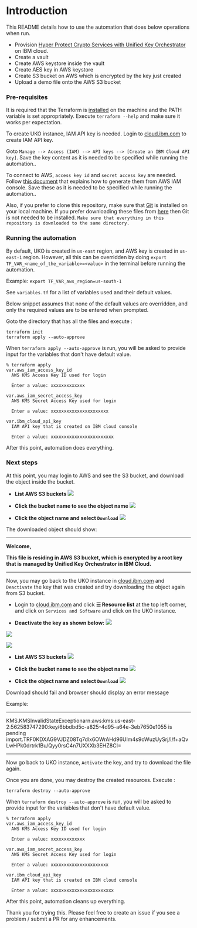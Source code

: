 # Introduction

This README details how to use the automation that does below operations when run.
- Provision [Hyper Protect Crypto Services with Unified Key Orchestrator](https://cloud.ibm.com/docs/hs-crypto?topic=hs-crypto-uko-overview) on IBM cloud.
- Create a vault
- Create AWS keystore inside the vault
- Create AES key in AWS keystore
- Create S3 bucket on AWS which is encrypted by the key just created
- Upload a demo file onto the AWS S3 bucket

### Pre-requisites
It is required that the Terraform is [installed](https://learn.hashicorp.com/tutorials/terraform/install-cli) on the machine and the PATH variable is set appropriately. Execute `terraform --help` and make sure it works per expectation.

To create UKO instance,  IAM API key is needed. Login to [cloud.ibm.com](https://cloud.ibm.com) to create IAM API key. 

Goto `Manage --> Access (IAM) --> API keys --> [Create an IBM Cloud API key]`. Save the key content as it is needed to be specified while running the automation..

To connect to AWS, `access key id` and `secret access key` are needed. Follow [this document](https://docs.aws.amazon.com/IAM/latest/UserGuide/id_credentials_access-keys.html) that explains how to generate them from AWS IAM console. Save these as it is needed to be specified while running the automation..

Also, if you prefer to clone this repository, make sure that [Git](https://git-scm.com/book/en/v2/Getting-Started-Installing-Git) is installed on your local machine. 
If you prefer downloading these files from [here](https://github.com/ibm-hyper-protect/hpcs-automation-samples/tree/main/uko/aws_keystore) then Git is not needed to be installed. `Make sure that everything in this repository is downloaded to the same directory.`

### Running the automation

By default, UKO is created in `us-east` region, and AWS key is created in `us-east-1` region. However, all this can be overridden by doing `export TF_VAR_<name_of_the_variable>=<value>` in the terminal before running the automation.

Example: `export TF_VAR_aws_region=us-south-1`

See `variables.tf` for a list of variables used and their default values. 

Below snippet assumes that none of the default values are overridden, and only the required values are to be entered when prompted.

Goto the directory that has all the files and execute :
```code
terraform init
terraform apply --auto-approve
```
When `terraform apply --auto-approve` is run, you will be asked to provide input for the variables that don't have default value.
```text
% terraform apply 
var.aws_iam_access_key_id
  AWS KMS Access Key ID used for login

  Enter a value: xxxxxxxxxxxxx

var.aws_iam_secret_access_key
  AWS KMS Secret Access Key used for login

  Enter a value: xxxxxxxxxxxxxxxxxxxxxx

var.ibm_cloud_api_key
  IAM API key that is created on IBM cloud console

  Enter a value: xxxxxxxxxxxxxxxxxxxxxxxx
```
After this point, automation does everything.

### Next steps
At this point, you may login to AWS and see the S3 bucket, and download the object inside the bucket.

- **List AWS S3 buckets**
![](https://github.com/ibm-hyper-protect/hpcs-automation-samples/blob/main/uko/aws_keystore/images/AWS%20list%20S3%20buckets.png)



- **Click the bucket name to see the object name**
![](https://github.com/ibm-hyper-protect/hpcs-automation-samples/blob/main/uko/aws_keystore/images/AWS%20inside%20the%20S3%20bucket.png)



- **Click the object name and select `Download`**
![](https://github.com/ibm-hyper-protect/hpcs-automation-samples/blob/main/uko/aws_keystore/images/AWS%20S3%20bucket%20object.png)


The downloaded object should show:
***
**Welcome,**

**This file is residing in AWS S3 bucket, which is encrypted by a root key that is 
managed by Unified Key Orchestrator in IBM Cloud.**
***

 Now, you may go back to the UKO instance in [cloud.ibm.com](https://cloud.ibm.com) and `Deactivate` the key that was created and try downloading the object again from S3 bucket.

- Login to [cloud.ibm.com](https://cloud.ibm.com) and click **&#9776; Resource list** at the top left corner, and click on `Services and Software` and
  click on the UKO instance.

- **Deactivate the key as shown below:**
![](https://github.com/ibm-hyper-protect/hpcs-automation-samples/blob/main/uko/aws_keystore/images/HPCS%20UKO%20-%20Deactivate%20the%20key.png)



![](https://github.com/ibm-hyper-protect/hpcs-automation-samples/blob/main/uko/aws_keystore/images/HPCS%20UKO%20-%20Deactivate%20key%20-%20confirmation.png)



![](https://github.com/ibm-hyper-protect/hpcs-automation-samples/blob/main/uko/aws_keystore/images/HPCS%20UKO%20-%20AWS%20Key%20Deactivated.png)



- **List AWS S3 buckets**
![](https://github.com/ibm-hyper-protect/hpcs-automation-samples/blob/main/uko/aws_keystore/images/AWS%20list%20S3%20buckets.png)



- **Click the bucket name to see the object name**
![](https://github.com/ibm-hyper-protect/hpcs-automation-samples/blob/main/uko/aws_keystore/images/AWS%20inside%20the%20S3%20bucket.png)



- **Click the object name and select `Download`**
![](https://github.com/ibm-hyper-protect/hpcs-automation-samples/blob/main/uko/aws_keystore/images/AWS%20S3%20bucket%20object.png)



Download should fail and browser should display an error message

Example:
***
KMS.KMSInvalidStateExceptionarn:aws:kms:us-east-2:562583747290:key/6bbdbd5c-a825-4d95-a64e-3eb7650e1055 is pending import.TRF0KDXAG9VJDZ08Tq7dlx6OWrAHd96UIm4s9oWuzUySrj/l/f+aQvLwHPk0drtrk1Bu/Qyy0rsC4n7UXXXb3EHZ8CI=
***

Now go back to UKO instance, `Activate` the key, and try to download the file again.

Once you are done, you may destroy the created resources. Execute :
```
terraform destroy --auto-approve
```
When `terraform destroy --auto-approve` is run, you will be asked to provide input for the variables that don't have default value.
```text
% terraform apply 
var.aws_iam_access_key_id
  AWS KMS Access Key ID used for login

  Enter a value: xxxxxxxxxxxxx

var.aws_iam_secret_access_key
  AWS KMS Secret Access Key used for login

  Enter a value: xxxxxxxxxxxxxxxxxxxxxx

var.ibm_cloud_api_key
  IAM API key that is created on IBM cloud console

  Enter a value: xxxxxxxxxxxxxxxxxxxxxxxx
```
After this point, automation cleans up everything.
 
Thank you for trying this. Please feel free to create an issue if you see a problem / submit a PR for any enhancements.

